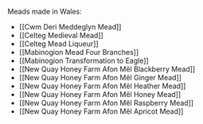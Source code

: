 Meads made in Wales:

- [[Cwm Deri Meddeglyn Mead]]
- [[Celteg Medieval Mead]]
- [[Celteg Mead Liqueur]]
- [[Mabinogion Mead Four Branches]]
- [[Mabinogion Transformation to Eagle]]
- [[New Quay Honey Farm Afon Mêl Blackberry Mead]]
- [[New Quay Honey Farm Afon Mêl Ginger Mead]]
- [[New Quay Honey Farm Afon Mêl Heather Mead]]
- [[New Quay Honey Farm Afon Mêl Honey Mead]]
- [[New Quay Honey Farm Afon Mêl Raspberry Mead]]
- [[New Quay Honey Farm Afon Mêl Apricot Mead]]
